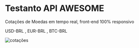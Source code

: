 # Testanto API AWESOME
Cotações de Moedas em tempo real, front-end 100% responsivo

USD-BRL , EUR-BRL , BTC-BRL

![cotações](https://user-images.githubusercontent.com/114265734/205485022-2415fd7d-0f6c-49a3-869f-3043777e5139.png)
